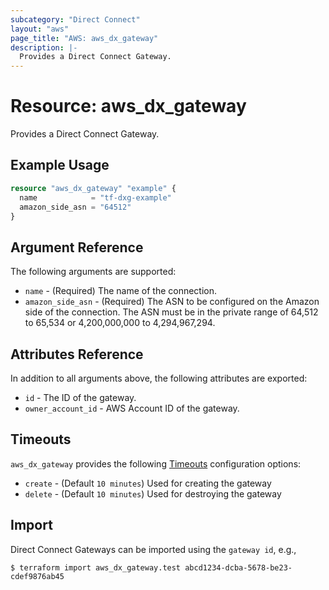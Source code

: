 ```yaml
---
subcategory: "Direct Connect"
layout: "aws"
page_title: "AWS: aws_dx_gateway"
description: |-
  Provides a Direct Connect Gateway.
---
```


# Resource: aws_dx_gateway

Provides a Direct Connect Gateway.

## Example Usage

```terraform
resource "aws_dx_gateway" "example" {
  name            = "tf-dxg-example"
  amazon_side_asn = "64512"
}
```

## Argument Reference

The following arguments are supported:

* `name` - (Required) The name of the connection.
* `amazon_side_asn` - (Required) The ASN to be configured on the Amazon side of the connection. The ASN must be in the private range of 64,512 to 65,534 or 4,200,000,000 to 4,294,967,294.

## Attributes Reference

In addition to all arguments above, the following attributes are exported:

* `id` - The ID of the gateway.
* `owner_account_id` - AWS Account ID of the gateway.

## Timeouts

`aws_dx_gateway` provides the following
[Timeouts](https://www.terraform.io/docs/configuration/blocks/resources/syntax.html#operation-timeouts) configuration options:

- `create` - (Default `10 minutes`) Used for creating the gateway
- `delete` - (Default `10 minutes`) Used for destroying the gateway

## Import

Direct Connect Gateways can be imported using the `gateway id`, e.g.,

```
$ terraform import aws_dx_gateway.test abcd1234-dcba-5678-be23-cdef9876ab45
```
